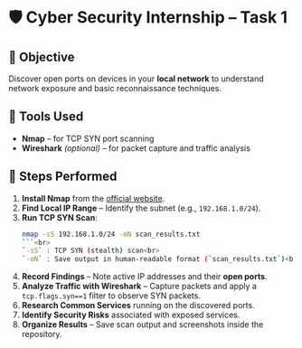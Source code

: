# 🛡️ Cyber Security Internship – Task 1<br>

## 📍 Objective<br>
Discover open ports on devices in your **local network** to understand network exposure and basic reconnaissance techniques.<br>

## 🧰 Tools Used<br>
- **Nmap** – for TCP SYN port scanning<br>
- **Wireshark** *(optional)* – for packet capture and traffic analysis<br>

## 📝 Steps Performed<br>
1. **Install Nmap** from the [official website](https://nmap.org/download.html).<br>
2. **Find Local IP Range** – Identify the subnet (e.g., `192.168.1.0/24`).<br>
3. **Run TCP SYN Scan**:<br>
   ```bash
   nmap -sS 192.168.1.0/24 -oN scan_results.txt
   ```<br>
   `-sS` : TCP SYN (stealth) scan<br>
   `-oN` : Save output in human-readable format (`scan_results.txt`)<br>
4. **Record Findings** – Note active IP addresses and their **open ports**.<br>
5. **Analyze Traffic with Wireshark** – Capture packets and apply a `tcp.flags.syn==1` filter to observe SYN packets.<br>
6. **Research Common Services** running on the discovered ports.<br>
7. **Identify Security Risks** associated with exposed services.<br>
8. **Organize Results** – Save scan output and screenshots inside the repository.<br>
